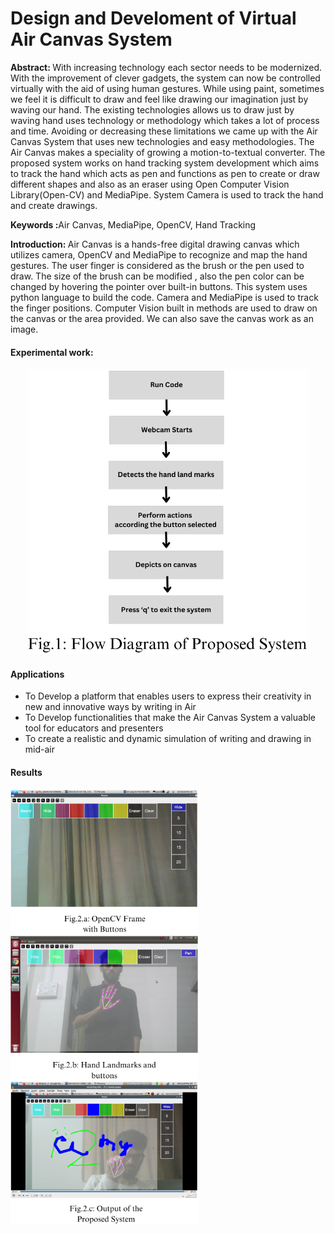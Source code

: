 # Design and Develoment of Virtual Air Canvas System
<p><b>Abstract: </b>With increasing technology each sector needs to be modernized. With the improvement of clever gadgets, the system can now be controlled virtually with the aid of using human gestures. While using paint, sometimes we feel it is difficult to draw and feel like drawing our imagination just by waving our hand. The existing technologies allows us to draw just by waving hand uses technology or methodology which takes a lot of process and time. Avoiding or decreasing these limitations we came up with the Air Canvas System that uses new technologies and easy methodologies. The Air Canvas makes a speciality of growing a motion-to-textual converter. The proposed system works on hand tracking system development which aims to track the hand which acts as pen and functions as pen to create or draw different shapes and also as an eraser using Open Computer Vision Library(Open-CV) and MediaPipe.  System Camera is used to track the hand and create drawings.</p>
<p><b>Keywords :</b>Air Canvas, MediaPipe, OpenCV, Hand Tracking</p>

<p><b>Introduction: </b>Air Canvas is a hands-free digital drawing canvas which utilizes camera, OpenCV and MediaPipe to recognize and map the hand gestures. The user finger is considered as the brush or the pen used to draw. The size of the brush can be modified , also the pen color can be changed by hovering the pointer over built-in buttons. This system uses python language to build the code. Camera and MediaPipe is used to track the finger positions. Computer Vision built in methods are used to draw on the canvas or the area provided. We can also save the canvas work as an image.</p>

#### Experimental work:
<p align="center">
  <img src="exp.png" width="450"/>
</p>

#### Applications
<ul>
  <li>To Develop a platform that enables users to express their creativity in new and innovative ways by writing in Air</li>
  <li>To Develop functionalities that make the Air Canvas System a valuable tool for educators and presenters</li>
  <li>To create a realistic and dynamic simulation of writing and drawing in mid-air</li>
</ul>

#### Results
 <img src="re1.png" width="300"/><img src="re2.png" width="300"/><img src="re3.png" width="300"/>
